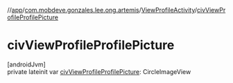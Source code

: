 //[app](../../../index.md)/[com.mobdeve.gonzales.lee.ong.artemis](../index.md)/[ViewProfileActivity](index.md)/[civViewProfileProfilePicture](civ-view-profile-profile-picture.md)

# civViewProfileProfilePicture

[androidJvm]\
private lateinit var [civViewProfileProfilePicture](civ-view-profile-profile-picture.md): CircleImageView
